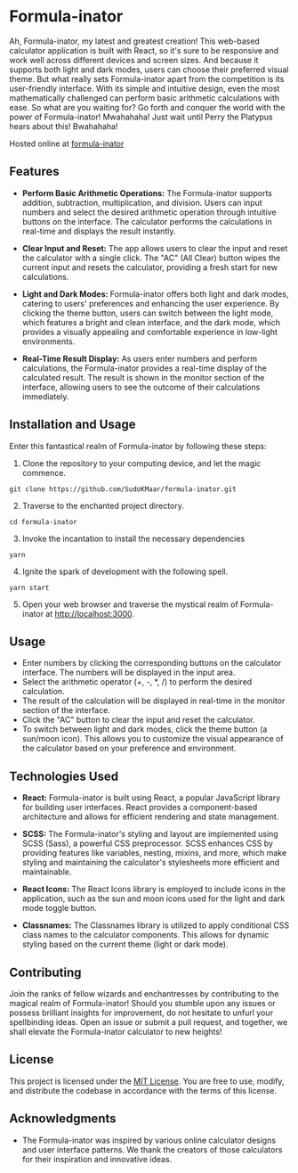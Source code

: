 # Formula-inator

Ah, Formula-inator, my latest and greatest creation! This web-based calculator application is built with React, so it's sure to be responsive and work well across different devices and screen sizes. And because it supports both light and dark modes, users can choose their preferred visual theme. But what really sets Formula-inator apart from the competition is its user-friendly interface. With its simple and intuitive design, even the most mathematically challenged can perform basic arithmetic calculations with ease. So what are you waiting for? Go forth and conquer the world with the power of Formula-inator! Mwahahaha! Just wait until Perry the Platypus hears about this! Bwahahaha!

Hosted online at [formula-inator](https://formula-inator.netlify.app)

## Features

- **Perform Basic Arithmetic Operations:** The Formula-inator supports addition, subtraction, multiplication, and division. Users can input numbers and select the desired arithmetic operation through intuitive buttons on the interface. The calculator performs the calculations in real-time and displays the result instantly.

- **Clear Input and Reset:** The app allows users to clear the input and reset the calculator with a single click. The "AC" (All Clear) button wipes the current input and resets the calculator, providing a fresh start for new calculations.

- **Light and Dark Modes:** Formula-inator offers both light and dark modes, catering to users' preferences and enhancing the user experience. By clicking the theme button, users can switch between the light mode, which features a bright and clean interface, and the dark mode, which provides a visually appealing and comfortable experience in low-light environments.

- **Real-Time Result Display:** As users enter numbers and perform calculations, the Formula-inator provides a real-time display of the calculated result. The result is shown in the monitor section of the interface, allowing users to see the outcome of their calculations immediately.

## Installation and Usage

Enter this fantastical realm of Formula-inator by following these steps:

1. Clone the repository to your computing device, and let the magic commence.

```
git clone https://github.com/SudoKMaar/formula-inator.git
```

2. Traverse to the enchanted project directory.

```
cd formula-inator
```

3. Invoke the incantation to install the necessary dependencies

```
yarn
```

4. Ignite the spark of development with the following spell.

```
yarn start
```

5. Open your web browser and traverse the mystical realm of Formula-inator at  [http://localhost:3000](http://localhost:3000).

## Usage

- Enter numbers by clicking the corresponding buttons on the calculator interface. The numbers will be displayed in the input area.
- Select the arithmetic operator (+, -, \*, /) to perform the desired calculation.
- The result of the calculation will be displayed in real-time in the monitor section of the interface.
- Click the "AC" button to clear the input and reset the calculator.
- To switch between light and dark modes, click the theme button (a sun/moon icon). This allows you to customize the visual appearance of the calculator based on your preference and environment.

## Technologies Used

- **React:** Formula-inator is built using React, a popular JavaScript library for building user interfaces. React provides a component-based architecture and allows for efficient rendering and state management.

- **SCSS:** The Formula-inator's styling and layout are implemented using SCSS (Sass), a powerful CSS preprocessor. SCSS enhances CSS by providing features like variables, nesting, mixins, and more, which make styling and maintaining the calculator's stylesheets more efficient and maintainable.

- **React Icons:** The React Icons library is employed to include icons in the application, such as the sun and moon icons used for the light and dark mode toggle button.

- **Classnames:** The Classnames library is utilized to apply conditional CSS class names to the calculator components. This allows for dynamic styling based on the current theme (light or dark mode).

## Contributing

Join the ranks of fellow wizards and enchantresses by contributing to the magical realm of Formula-inator! Should you stumble upon any issues or possess brilliant insights for improvement, do not hesitate to unfurl your spellbinding ideas. Open an issue or submit a pull request, and together, we shall elevate the Formula-inator calculator to new heights!

## License

This project is licensed under the [MIT License](https://opensource.org/licenses/MIT). You are free to use, modify, and distribute the codebase in accordance with the terms of this license.

## Acknowledgments

- The Formula-inator was inspired by various online calculator designs and user interface patterns. We thank the creators of those calculators for their inspiration and innovative ideas.
